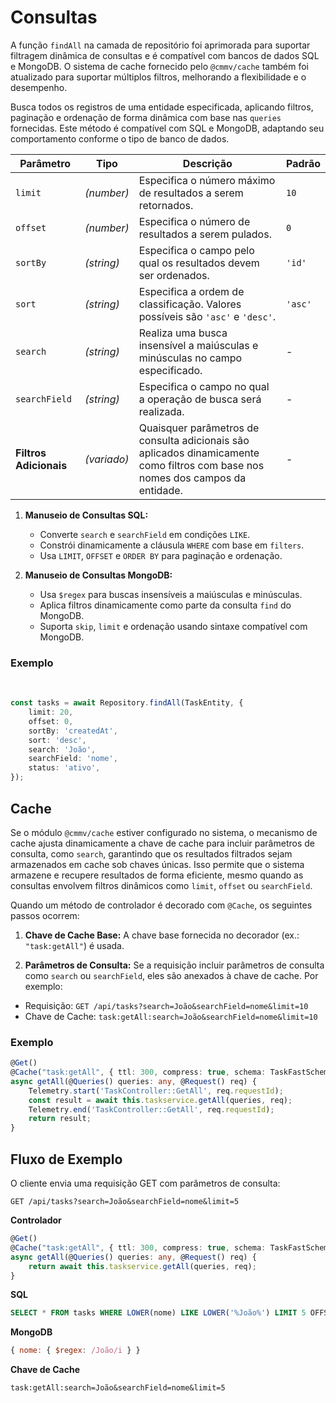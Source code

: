 # Consultas

A função ``findAll`` na camada de repositório foi aprimorada para suportar filtragem dinâmica de consultas e é compatível com bancos de dados SQL e MongoDB. O sistema de cache fornecido pelo ``@cmmv/cache`` também foi atualizado para suportar múltiplos filtros, melhorando a flexibilidade e o desempenho.

Busca todos os registros de uma entidade especificada, aplicando filtros, paginação e ordenação de forma dinâmica com base nas ``queries`` fornecidas. Este método é compatível com SQL e MongoDB, adaptando seu comportamento conforme o tipo de banco de dados.

| **Parâmetro**      | **Tipo**   | **Descrição**                                                                                  | **Padrão** |
|---------------------|------------|------------------------------------------------------------------------------------------------|------------|
| `limit`            | *(number)* | Especifica o número máximo de resultados a serem retornados.                                   | `10`       |
| `offset`           | *(number)* | Especifica o número de resultados a serem pulados.                                             | `0`        |
| `sortBy`           | *(string)* | Especifica o campo pelo qual os resultados devem ser ordenados.                                | `'id'`     |
| `sort`             | *(string)* | Especifica a ordem de classificação. Valores possíveis são `'asc'` e `'desc'`.                 | `'asc'`    |
| `search`           | *(string)* | Realiza uma busca insensível a maiúsculas e minúsculas no campo especificado.                  | -          |
| `searchField`      | *(string)* | Especifica o campo no qual a operação de busca será realizada.                                 | -          |
| **Filtros Adicionais** | *(variado)* | Quaisquer parâmetros de consulta adicionais são aplicados dinamicamente como filtros com base nos nomes dos campos da entidade. | -          |

1. **Manuseio de Consultas SQL:**

    * Converte ``search`` e ``searchField`` em condições ``LIKE``.
    * Constrói dinamicamente a cláusula ``WHERE`` com base em ``filters``.
    * Usa ``LIMIT``, ``OFFSET`` e ``ORDER BY`` para paginação e ordenação.

2. **Manuseio de Consultas MongoDB:**

    * Usa ``$regex`` para buscas insensíveis a maiúsculas e minúsculas.
    * Aplica filtros dinamicamente como parte da consulta ``find`` do MongoDB.
    * Suporta ``skip``, ``limit`` e ordenação usando sintaxe compatível com MongoDB.

### Exemplo

<br/>

```typescript
const tasks = await Repository.findAll(TaskEntity, {
    limit: 20,
    offset: 0,
    sortBy: 'createdAt',
    sort: 'desc',
    search: 'João',
    searchField: 'nome',
    status: 'ativo',
});
```

## Cache

Se o módulo ``@cmmv/cache`` estiver configurado no sistema, o mecanismo de cache ajusta dinamicamente a chave de cache para incluir parâmetros de consulta, como ``search``, garantindo que os resultados filtrados sejam armazenados em cache sob chaves únicas. Isso permite que o sistema armazene e recupere resultados de forma eficiente, mesmo quando as consultas envolvem filtros dinâmicos como ``limit``, ``offset`` ou ``searchField``.

Quando um método de controlador é decorado com ``@Cache``, os seguintes passos ocorrem:

1. **Chave de Cache Base:**
A chave base fornecida no decorador (ex.: ``"task:getAll"``) é usada.

2. **Parâmetros de Consulta:**
Se a requisição incluir parâmetros de consulta como ``search`` ou ``searchField``, eles são anexados à chave de cache. Por exemplo:

* Requisição:
``GET /api/tasks?search=João&searchField=nome&limit=10``
* Chave de Cache:
``task:getAll:search=João&searchField=nome&limit=10``

### Exemplo

```typescript
@Get()
@Cache("task:getAll", { ttl: 300, compress: true, schema: TaskFastSchema })
async getAll(@Queries() queries: any, @Request() req) {
    Telemetry.start('TaskController::GetAll', req.requestId);
    const result = await this.taskservice.getAll(queries, req);
    Telemetry.end('TaskController::GetAll', req.requestId);
    return result;
}
```

## Fluxo de Exemplo

O cliente envia uma requisição GET com parâmetros de consulta:

```
GET /api/tasks?search=João&searchField=nome&limit=5
```

**Controlador**

```typescript
@Get()
@Cache("task:getAll", { ttl: 300, compress: true, schema: TaskFastSchema })
async getAll(@Queries() queries: any, @Request() req) {
    return await this.taskservice.getAll(queries, req);
}
```

**SQL**

```sql
SELECT * FROM tasks WHERE LOWER(nome) LIKE LOWER('%João%') LIMIT 5 OFFSET 0;
```

**MongoDB**

```javascript
{ nome: { $regex: /João/i } }
```

**Chave de Cache**

```
task:getAll:search=João&searchField=nome&limit=5
```
